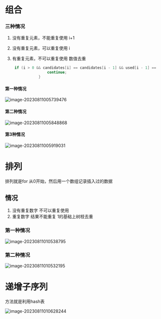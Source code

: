 # 组合

### 三种情况

1. 没有重复元素，不能重复使用 i+1

2. 没有重复元素，可以重复使用 i

3. 有重复元素，不可以重复使用 数值去重

   ```cpp
    if (i > 0 && candidates[i] == candidates[i - 1] && used[i - 1] == false) {
                   continue;
               }
   ```



#### **第一种情况**

![image-20230811005739476](/home/a/.config/Typora/typora-user-images/image-20230811005739476.png)



#### **第二种情况**

![image-20230811005848868](/home/a/.config/Typora/typora-user-images/image-20230811005848868.png)



#### **第3种情况**

![image-20230811005919031](/home/a/.config/Typora/typora-user-images/image-20230811005919031.png)



# 排列

排列就是for 从0开始，然后用一个数组记录插入过的数据

## 情况

1. 没有重复数字  不可以重复使用
2. 重复数字   结果不能重复   1的基础上树枝去重





### 第一种情况

![image-20230811010538795](/home/a/.config/Typora/typora-user-images/image-20230811010538795.png)

### 第二种情况

![image-20230811010532195](/home/a/.config/Typora/typora-user-images/image-20230811010532195.png)





# 递增子序列

方法就是利用hash表

![image-20230811010628244](/home/a/.config/Typora/typora-user-images/image-20230811010628244.png)